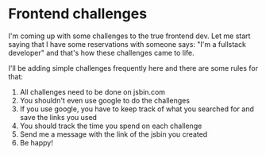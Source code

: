 # Frontend challenges

I'm coming up with some challenges to the true frontend dev. Let me start saying that I have some reservations with someone says: "I'm a fullstack developer" and that's how these challenges came to life.

I'll be adding simple challenges frequently here and there are some rules for that:

1. All challenges need to be done on jsbin.com
2. You shouldn't even use google to do the challenges
3. If you use google, you have to keep track of what you searched for and save the links you used
4. You should track the time you spend on each challenge
5. Send me a message with the link of the jsbin you created
6. Be happy!
